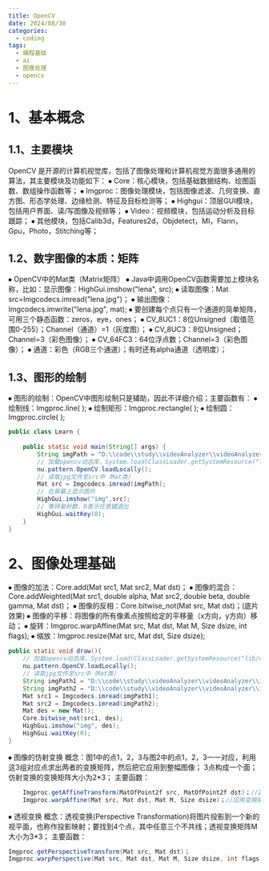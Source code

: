 ```yaml
---
title: OpenCV
date: 2024/08/30
categories:
  - coding
tags:
  - 编程基础
  - ai
  - 图像处理
  - opencv
---
```

# 1、基本概念
## 1.1、主要模块

OpenCV 是开源的计算机视觉库，包括了图像处理和计算机视觉方面很多通用的算法，其主要模块及功能如下：
⦁	Core：核心模块，包括基础数据结构、绘图函数、数组操作函数等；
⦁	Imgproc：图像处理模块，包括图像滤波、几何变换、直方图、形态学处理、边缘检测、特征及目标检测等；
⦁	Highgui：顶层GUI模块，包括用户界面、读/写图像及视频等；
⦁	Video：视频模块，包括运动分析及目标跟踪；
⦁	其他模块，包括Calib3d，Features2d，Objdetect，MI，Flann，Gpu，Photo，Stitching等；

## 1.2、数字图像的本质：矩阵

⦁	OpenCV中的Mat类（Matrix矩阵）
⦁	Java中调用OpenCV函数需要加上模块名称，比如：显示图像：HighGui.imshow("lena", src);
⦁	读取图像：Mat src=Imgcodecs.imread("lena.jpg")；
⦁	输出图像：Imgcodecs.imwrite("lena.jpg", mat);
⦁	要创建每个点只有一个通道的简单矩阵，可用三个静态函数：zeros，eye，ones；
⦁	CV_8UC1：8位Unsigned（取值范围0-255）；Channel（通道）=1（灰度图）；
⦁	CV_8UC3：8位Unsigned；Channel=3（彩色图像）；
⦁	CV_64FC3：64位浮点数；Channel=3（彩色图像）；
⦁	通道：彩色（RGB三个通道）；有时还有alpha通道（透明度）；

## 1.3、图形的绘制

⦁	图形的绘制：OpenCV中图形绘制只是辅助，因此不详细介绍；主要函数有：
⦁	绘制线：Imgproc.line( ); 
⦁	绘制矩形：Imgproc.rectangle( );
⦁	绘制圆：Imgproc.circle( );

```java
public class Learn {  
  
    public static void main(String[] args) {  
        String imgPath = "D:\\code\\study\\videoAnalyzer\\videoAnalyzer\\images\\anquan.jpg";  
        // 加载opencv动态库，System.load(ClassLoader.getSystemResource("lib/opencv_java470-无用.dll").getPath());  
        nu.pattern.OpenCV.loadLocally();  
        // 读取jpg文件至src中（Mat类）  
        Mat src = Imgcodecs.imread(imgPath);  
        // 在屏幕上显示图片  
        HighGui.imshow("img",src);  
        // 等待毫秒数，0表示任意键退出  
        HighGui.waitKey(0);  
    }  
}
```

# 2、图像处理基础

⦁	图像的加法：Core.add(Mat src1, Mat src2, Mat dst)；
⦁	图像的混合：Core.addWeighted(Mat src1, double alpha, Mat src2, double beta, double gamma, Mat dst)；
⦁	图像的反相：Core.bitwise_not(Mat src, Mat dst)；(底片效果)
⦁	图像的平移：将图像的所有像素点按照给定的平移量（x方向，y方向）移动；
⦁	旋转：Imgproc.warpAffine(Mat src, Mat dst, Mat M, Size dsize, int flags);
⦁	缩放：Imgproc.resize(Mat src, Mat dst, Size dsize);

```java
public static void draw(){  
    // 加载opencv动态库，System.load(ClassLoader.getSystemResource("lib/opencv_java470-无用.dll").getPath());  
    nu.pattern.OpenCV.loadLocally();  
    // 读取jpg文件至src中（Mat类）  
    String imgPath1 = "D:\\code\\study\\videoAnalyzer\\videoAnalyzer\\images\\bus.jpg";  
    String imgPath2 = "D:\\code\\study\\videoAnalyzer\\videoAnalyzer\\images\\anquan.jpg";  
    Mat src1 = Imgcodecs.imread(imgPath1);  
    Mat src2 = Imgcodecs.imread(imgPath2);  
    Mat des = new Mat();  
    Core.bitwise_not(src1, des);  
    HighGui.imshow("img", des);  
    HighGui.waitKey(0);  
}
```

⦁	图像的仿射变换
	概念：图1中的点1，2，3与图2中的点1，2，3一一对应，利用这3组对应点求出两者的变换矩阵，然后把它应用到整幅图像；
	3点构成一个面；仿射变换的变换矩阵大小为2*3；
	主要函数：

```java
	Imgproc.getAffineTransform(MatOfPoint2f src, MatOfPoint2f dst)；//2*3的变换矩阵
	Imgproc.warpAffine(Mat src, Mat dst, Mat M, Size dsize)；//应用变换矩阵变换图像
```

⦁	透视变换
	概念：透视变换(Perspective Transformation)将图片投影到一个新的视平面，也称作投影映射；要找到4个点，其中任意三个不共线；透视变换矩阵M大小为3*3；
	主要函数：

```java
Imgproc.getPerspectiveTransform(Mat src, Mat dst)；
Imgproc.warpPerspective(Mat src, Mat dst, Mat M, Size dsize, int flags)；
```